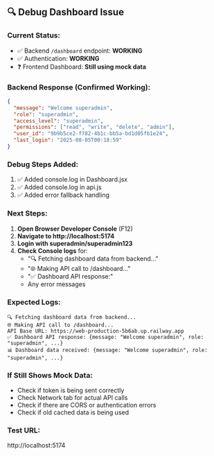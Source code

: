 ## 🔍 Debug Dashboard Issue

### Current Status:
- ✅ Backend `/dashboard` endpoint: **WORKING** 
- ✅ Authentication: **WORKING**
- ❓ Frontend Dashboard: **Still using mock data**

### Backend Response (Confirmed Working):
```json
{
  "message": "Welcome superadmin",
  "role": "superadmin", 
  "access_level": "superadmin",
  "permissions": ["read", "write", "delete", "admin"],
  "user_id": "9b9b5ce2-f782-4b1c-bb5a-bd1d05fb1e24",
  "last_login": "2025-08-05T00:18:59"
}
```

### Debug Steps Added:
1. ✅ Added console.log in Dashboard.jsx
2. ✅ Added console.log in api.js
3. ✅ Added error fallback handling

### Next Steps:
1. **Open Browser Developer Console** (F12)
2. **Navigate to http://localhost:5174** 
3. **Login with superadmin/superadmin123**
4. **Check Console logs** for:
   - "🔍 Fetching dashboard data from backend..."
   - "🌐 Making API call to /dashboard..."
   - "✅ Dashboard API response:" 
   - Any error messages

### Expected Logs:
```
🔍 Fetching dashboard data from backend...
🌐 Making API call to /dashboard...
API Base URL: https://web-production-5b6ab.up.railway.app
✅ Dashboard API response: {message: "Welcome superadmin", role: "superadmin", ...}
📊 Dashboard data received: {message: "Welcome superadmin", role: "superadmin", ...}
```

### If Still Shows Mock Data:
- Check if token is being sent correctly
- Check Network tab for actual API calls
- Check if there are CORS or authentication errors
- Check if old cached data is being used

### Test URL:
http://localhost:5174
